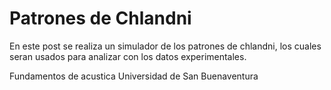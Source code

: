 # Patrones de Chlandni

En este post se realiza un simulador de los patrones de chlandni, los cuales seran usados para analizar con los datos experimentales.

Fundamentos de acustica
Universidad de San Buenaventura
